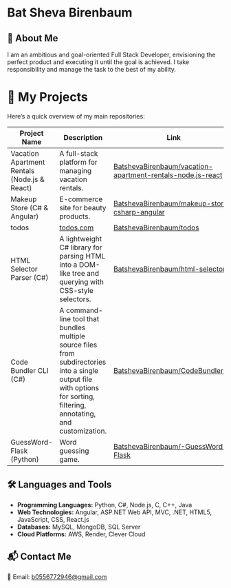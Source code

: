 # Bat Sheva Birenbaum


## 🌟 About Me
I am an ambitious and goal-oriented Full Stack Developer, envisioning the perfect product and executing it until the goal is achieved.
I take responsibility and manage the task to the best of my ability.

# 📂 My Projects

Here’s a quick overview of my main repositories:

| Project Name                  | Description                                      | Link                                                      |
|-------------------------------|--------------------------------------------------|-----------------------------------------------------------|
| Vacation Apartment Rentals (Node.js & React)   | A full-stack platform for managing vacation rentals. | [BatshevaBirenbaum/vacation-apartment-rentals-node.js-react](https://github.com/BatshevaBirenbaum/vacation-apartment-rentals-node.js-react) |
| Makeup Store (C# & Angular)   | E-commerce site for beauty products.             | [BatshevaBirenbaum/makeup-store-csharp-angular](https://github.com/BatshevaBirenbaum/makeup-store-csharp-angular)  |
| todos           | [todos.com](https://todos-tk2y.onrender.com/)      | [BatshevaBirenbaum/todos](https://github.com/BatshevaBirenbaum/todos)             |
| HTML Selector Parser (C#)     | A lightweight C# library for parsing HTML into a DOM-like tree and querying with CSS-style selectors. | [BatshevaBirenbaum/html-selector](https://github.com/BatshevaBirenbaum/html_selector) |
| Code Bundler CLI (C#)           | A command-line tool that bundles multiple source files from subdirectories into a single output file with options for sorting, filtering, annotating, and customization. | [BatshevaBirenbaum/CodeBundlerCLI](https://github.com/BatshevaBirenbaum/CodeBundlerCLI) |
| GuessWord-Flask (Python) | Word guessing game. | [BatshevaBirenbaum/-GuessWord-Flask](https://github.com/BatshevaBirenbaum/-GuessWord-Flask) |





## 🛠️ Languages and Tools

- **Programming Languages:** Python, C#, Node.js, C, C++, Java  
- **Web Technologies:** Angular, ASP.NET Web API, MVC, .NET, HTML5, JavaScript, CSS, React.js  
- **Databases:** MySQL, MongoDB, SQL Server  
- **Cloud Platforms:** AWS, Render, Clever Cloud  

## 📬 Contact Me

📧 Email: [b0556772946@gmail.com](b0556772946@gmail.com)
